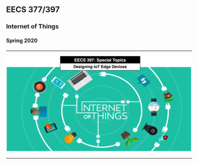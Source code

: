 ## EECS 377/397

### Internet of Things

#### Spring 2020

---

![EECS 397](images/title_page.png)

---

